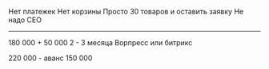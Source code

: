 
Нет платежек
Нет корзины 
Просто 30 товаров и оставить заявку
Не надо СЕО

---
180 000 + 50 000 
2 - 3 месяца
Ворпресс или битрикс

220 000 - аванс 150 000

